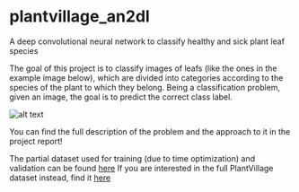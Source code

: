 # plantvillage_an2dl
A deep convolutional neural network to classify healthy and sick plant leaf species

The goal of this project is to classify images of leafs (like the ones in the example image below), which are divided into categories according to the species of the plant to which they belong. Being a classification problem, given an image, the goal is to predict the correct class label.

![alt text](https://imgur.com/7LmvfiU)

You can find the full description of the problem and the approach to it in the project report! 

The partial dataset used for training (due to time optimization) and validation can be found [here](https://drive.google.com/u/0/uc?id=11iZ3AZ1OrUU4TimBlFVneV0e7-_HrWgu&export=download)
If you are interested in the full PlantVillage dataset instead, find it [here](https://paperswithcode.com/dataset/plantvillage)
